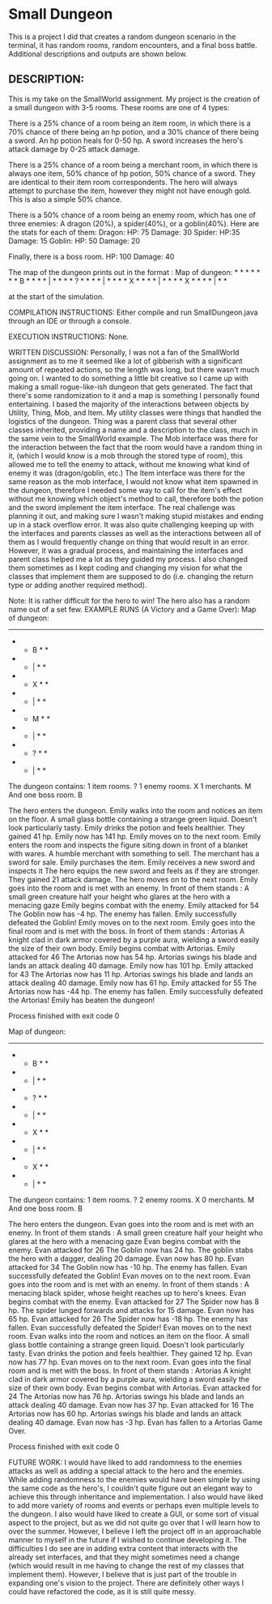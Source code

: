# Small Dungeon
This is a project I did that creates a random dungeon scenario in the terminal, it has random rooms, random encounters, and a final boss battle. Additional descriptions and outputs are shown below.
## DESCRIPTION:
This is my take on the SmallWorld assignment.
My project is the creation of a small dungeon with 3-5 rooms.
These rooms are one of 4 types:

There is a 25% chance of a room being an item room, in which there is a 70% chance of there being an hp potion,
and a 30% chance of there being a sword.
An hp potion heals for 0-50 hp.
A sword increases the hero's attack damage by 0-25 attack damage.

There is a 25% chance of a room being a merchant room, in which there is always one item, 50% chance of hp potion,
50% chance of a sword. They are identical to their item room correspondents.
The hero will always attempt to purchase the item, however they might not
have enough gold. This is also a simple 50% chance.

There is a 50% chance of a room being an enemy room, which has one of three enemies: A dragon (20%), a spider(40%), or a goblin(40%).
Here are the stats for each of them:
Dragon: 
HP: 75
Damage: 30
Spider:
HP:35
Damage: 15
Goblin:
HP: 50
Damage: 20

Finally, there is a boss room.
HP: 100
Damage: 40

The map of the dungeon prints out in the format : 
Map of dungeon:
\* * * * * 
\* * B * * 
\* * | * * 
\* * ? * * 
\* * | * * 
\* * X * * 
\* * | * * 
\* * X * * 
\* * | * * 

at the start of the simulation.

COMPILATION INSTRUCTIONS:
Either compile and run SmallDungeon.java through an IDE or through a console.

EXECUTION INSTRUCTIONS:
None.

WRITTEN DISCUSSION:
Personally, I was not a fan of the SmallWorld assignment as to me it seemed like a lot of gibberish with a significant amount of repeated actions,
so the length was long, but there wasn't much going on. I wanted to do something a little bit creative so I came up with making a small rogue-like-ish
dungeon that gets generated. The fact that there's some randomization to it and a map is something I personally found entertaining.
I based the majority of the interactions between objects by Utility, Thing, Mob, and Item. My utility classes were things that handled the logistics of the 
dungeon. Thing was a parent class that several other classes inherited, providing a name and a description to the class, much in the same vein to the
SmallWorld example. The Mob interface was there for the interaction between the fact that the room would have a random thing in it, (which I would know
is a mob through the stored type of room), this allowed me to tell the enemy to attack, without me knowing what kind of enemy it was (dragon/goblin, etc.)
The Item interface was there for the same reason as the mob interface, I would not know what item spawned in the dungeon, therefore I needed some way
to call for the item's effect without me knowing which object's method to call, therefore both the potion and the sword implement the item interface.
The real challenge was planning it out, and making sure I wasn't making stupid mistakes and ending up in a stack overflow error. It was also quite challenging
keeping up with the interfaces and parents classes as well as the interactions between all of them as I would frequently change on thing that would result
in an error. However, it was a gradual process, and maintaining the interfaces and parent class helped me a lot as they guided my process. I also changed them
sometimes as I kept coding and changing my vision for what the classes that implement them are supposed to do (i.e. changing the return type or adding another
required method).

Note: It is rather difficult for the hero to win! The hero also has a random name out of a set few.
EXAMPLE RUNS (A Victory and a Game Over):
Map of dungeon:
* * * * * 
* * B * * 
* * | * * 
* * X * * 
* * | * * 
* * M * * 
* * | * * 
* * ? * * 
* * | * * 

The dungeon contains: 
1 item rooms. ?
1 enemy rooms. X
1 merchants. M
And one boss room. B

The hero enters the dungeon.
Emily walks into the room and notices an item on the floor.
A small glass bottle containing a strange green liquid. Doesn't look particularly tasty.
Emily drinks the potion and feels healthier. They gained 41 hp.
Emily now has 141 hp.
Emily moves on to the next room.
Emily enters the room and inspects the figure siting down in front of a blanket with wares.
A humble merchant with something to sell.
The merchant has a sword for sale.
Emily purchases the item.
Emily receives a new sword and inspects it
The hero equips the new sword and feels as if they are stronger. They gained 21 attack damage.
The hero moves on to the next room.
Emily goes into the room and is met with an enemy. In front of them stands : A small green creature half your height who glares at the hero with a menacing gaze
Emily begins combat with the enemy.
Emily attacked for 54
The Goblin now has -4 hp.
The enemy has fallen. Emily successfully defeated the Goblin!
Emily moves on to the next room.
Emily goes into the final room and is met with the boss. In front of them stands : Artorias A knight clad in dark armor covered by a purple aura, wielding a sword easily the size of their own body.
Emily begins combat with Artorias.
Emily attacked for 46
The Artorias now has 54 hp.
Artorias swings his blade and lands an attack dealing 40 damage.
Emily now has 101 hp.
Emily attacked for 43
The Artorias now has 11 hp.
Artorias swings his blade and lands an attack dealing 40 damage.
Emily now has 61 hp.
Emily attacked for 55
The Artorias now has -44 hp.
The enemy has fallen. Emily successfully defeated the Artorias!
Emily has beaten the dungeon!

Process finished with exit code 0




Map of dungeon:
* * * * * 
* * B * * 
* * | * * 
* * ? * * 
* * | * * 
* * X * * 
* * | * * 
* * X * * 
* * | * * 

The dungeon contains: 
1 item rooms. ?
2 enemy rooms. X
0 merchants. M
And one boss room. B

The hero enters the dungeon.
Evan goes into the room and is met with an enemy. In front of them stands : A small green creature half your height who glares at the hero with a menacing gaze
Evan begins combat with the enemy.
Evan attacked for 26
The Goblin now has 24 hp.
The goblin stabs the hero with a dagger, dealing 20 damage.
Evan now has 80 hp.
Evan attacked for 34
The Goblin now has -10 hp.
The enemy has fallen. Evan successfully defeated the Goblin!
Evan moves on to the next room.
Evan goes into the room and is met with an enemy. In front of them stands : A menacing black spider, whose height reaches up to hero's knees.
Evan begins combat with the enemy.
Evan attacked for 27
The Spider now has 8 hp.
The spider lunged forwards and attacks for 15 damage.
Evan now has 65 hp.
Evan attacked for 26
The Spider now has -18 hp.
The enemy has fallen. Evan successfully defeated the Spider!
Evan moves on to the next room.
Evan walks into the room and notices an item on the floor.
A small glass bottle containing a strange green liquid. Doesn't look particularly tasty.
Evan drinks the potion and feels healthier. They gained 12 hp.
Evan now has 77 hp.
Evan moves on to the next room.
Evan goes into the final room and is met with the boss. In front of them stands : Artorias A knight clad in dark armor covered by a purple aura, wielding a sword easily the size of their own body.
Evan begins combat with Artorias.
Evan attacked for 24
The Artorias now has 76 hp.
Artorias swings his blade and lands an attack dealing 40 damage.
Evan now has 37 hp.
Evan attacked for 16
The Artorias now has 60 hp.
Artorias swings his blade and lands an attack dealing 40 damage.
Evan now has -3 hp.
Evan has fallen to a Artorias
Game Over.

Process finished with exit code 0



FUTURE WORK:
I would have liked to add randomness to the enemies attacks as well as adding a special attack to the hero and the enemies. While adding randomness to the 
enemies would have been simple by using the same code as the hero's, I couldn't quite figure out an elegant way to achieve this through inheritance and implementation.
I also would have liked to add more variety of rooms and events or perhaps even multiple levels to the dungeon. I also would have liked to create a GUI, or some sort of visual
aspect to the project, but as we did not quite go over that I will learn how to over the summer.
However, I believe I left the project off in an approachable manner to myself in the future if I wished to continue
developing it. The difficulties I do see are in adding extra content that interacts with the already set interfaces, and that they might sometimes need a change (which would 
result in me having to change the rest of my classes that implement them). However, I believe that is just part of the trouble in expanding one's vision to the project.
There are definitely other ways I could have refactored the code, as it is still quite messy.
